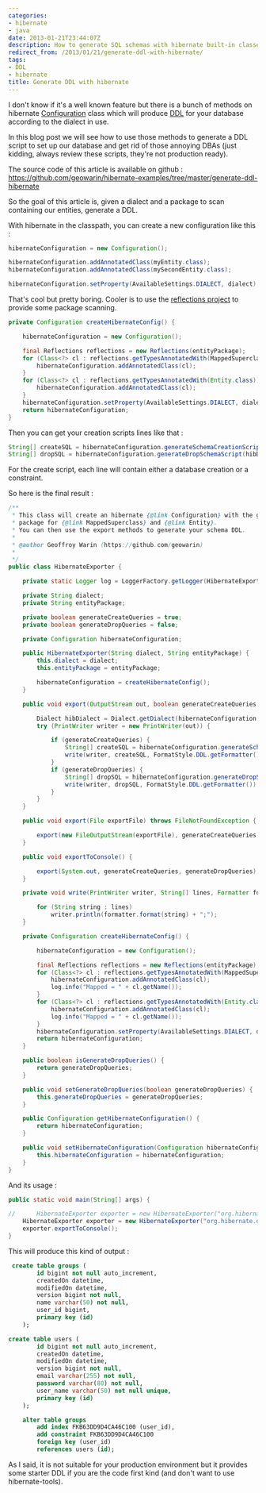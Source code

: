 ```yaml
---
categories:
- hibernate
- java
date: 2013-01-21T23:44:07Z
description: How to generate SQL schemas with hibernate built-in classes
redirect_from: /2013/01/21/generate-ddl-with-hibernate/
tags:
- DDL
- hibernate
title: Generate DDL with hibernate
---
```


I don't know if it's a well known feature but there is a bunch of methods on hibernate [Configuration](http://docs.jboss.org/hibernate/orm/3.5/api/org/hibernate/cfg/Configuration.html) class which will produce [DDL](http://en.wikipedia.org/wiki/Data_definition_language) for your database according to the dialect in use.

In this blog post we will see how to use those methods to generate a DDL script to set up our database and get rid of those annoying DBAs (just kidding, always review these scripts, they're not production ready).

The source code of this article is available on github : https://github.com/geowarin/hibernate-examples/tree/master/generate-ddl-hibernate

So the goal of this article is, given a dialect and a package to scan containing our entities, generate a DDL.

With hibernate in the classpath, you can create a new configuration like this :

```java
hibernateConfiguration = new Configuration();

hibernateConfiguration.addAnnotatedClass(myEntity.class);
hibernateConfiguration.addAnnotatedClass(mySecondEntity.class);

hibernateConfiguration.setProperty(AvailableSettings.DIALECT, dialect);
```

That's cool but pretty boring.
Cooler is to use the [reflections project](http://code.google.com/p/reflections/) to provide some package scanning.


```java
private Configuration createHibernateConfig() {

	hibernateConfiguration = new Configuration();

	final Reflections reflections = new Reflections(entityPackage);
	for (Class<?> cl : reflections.getTypesAnnotatedWith(MappedSuperclass.class)) {
		hibernateConfiguration.addAnnotatedClass(cl);
	}
	for (Class<?> cl : reflections.getTypesAnnotatedWith(Entity.class)) {
		hibernateConfiguration.addAnnotatedClass(cl);
	}
	hibernateConfiguration.setProperty(AvailableSettings.DIALECT, dialect);
	return hibernateConfiguration;
}
```

Then you can get your creation scripts lines like that :

```java
String[] createSQL = hibernateConfiguration.generateSchemaCreationScript(hibDialect);
String[] dropSQL = hibernateConfiguration.generateDropSchemaScript(hibDialect);
```

For the create script, each line will contain either a database creation or a constraint.

So here is the final result :

```java
/**
 * This class will create an hibernate {@link Configuration} with the given dialect and will scan provided
 * package for {@link MappedSuperclass} and {@link Entity}.
 * You can then use the export methods to generate your schema DDL.
 *
 * @author Geoffroy Warin (https://github.com/geowarin)
 *
 */
public class HibernateExporter {

	private static Logger log = LoggerFactory.getLogger(HibernateExporter.class);

	private String dialect;
	private String entityPackage;

	private boolean generateCreateQueries = true;
	private boolean generateDropQueries = false;

	private Configuration hibernateConfiguration;

	public HibernateExporter(String dialect, String entityPackage) {
		this.dialect = dialect;
		this.entityPackage = entityPackage;

		hibernateConfiguration = createHibernateConfig();
	}

	public void export(OutputStream out, boolean generateCreateQueries, boolean generateDropQueries) {

		Dialect hibDialect = Dialect.getDialect(hibernateConfiguration.getProperties());
		try (PrintWriter writer = new PrintWriter(out)) {

			if (generateCreateQueries) {
				String[] createSQL = hibernateConfiguration.generateSchemaCreationScript(hibDialect);
				write(writer, createSQL, FormatStyle.DDL.getFormatter());
			}
			if (generateDropQueries) {
				String[] dropSQL = hibernateConfiguration.generateDropSchemaScript(hibDialect);
				write(writer, dropSQL, FormatStyle.DDL.getFormatter());
			}
		}
	}

	public void export(File exportFile) throws FileNotFoundException {

		export(new FileOutputStream(exportFile), generateCreateQueries, generateDropQueries);
	}

	public void exportToConsole() {

		export(System.out, generateCreateQueries, generateDropQueries);
	}

	private void write(PrintWriter writer, String[] lines, Formatter formatter) {

		for (String string : lines)
			writer.println(formatter.format(string) + ";");
	}

	private Configuration createHibernateConfig() {

		hibernateConfiguration = new Configuration();

		final Reflections reflections = new Reflections(entityPackage);
		for (Class<?> cl : reflections.getTypesAnnotatedWith(MappedSuperclass.class)) {
			hibernateConfiguration.addAnnotatedClass(cl);
			log.info("Mapped = " + cl.getName());
		}
		for (Class<?> cl : reflections.getTypesAnnotatedWith(Entity.class)) {
			hibernateConfiguration.addAnnotatedClass(cl);
			log.info("Mapped = " + cl.getName());
		}
		hibernateConfiguration.setProperty(AvailableSettings.DIALECT, dialect);
		return hibernateConfiguration;
	}

	public boolean isGenerateDropQueries() {
		return generateDropQueries;
	}

	public void setGenerateDropQueries(boolean generateDropQueries) {
		this.generateDropQueries = generateDropQueries;
	}

	public Configuration getHibernateConfiguration() {
		return hibernateConfiguration;
	}

	public void setHibernateConfiguration(Configuration hibernateConfiguration) {
		this.hibernateConfiguration = hibernateConfiguration;
	}
}
```

And its usage :

```java
public static void main(String[] args) {

//		HibernateExporter exporter = new HibernateExporter("org.hibernate.dialect.HSQLDialect", "com.geowarin.model");
	HibernateExporter exporter = new HibernateExporter("org.hibernate.dialect.MySQL5Dialect", "com.geowarin.model");
	exporter.exportToConsole();
}
```

This will produce this kind of output :

```sql
 create table groups (
        id bigint not null auto_increment,
        createdOn datetime,
        modifiedOn datetime,
        version bigint not null,
        name varchar(50) not null,
        user_id bigint,
        primary key (id)
    );

create table users (
        id bigint not null auto_increment,
        createdOn datetime,
        modifiedOn datetime,
        version bigint not null,
        email varchar(255) not null,
        password varchar(80) not null,
        user_name varchar(50) not null unique,
        primary key (id)
    );

    alter table groups
        add index FKB63DD9D4CA46C100 (user_id),
        add constraint FKB63DD9D4CA46C100
        foreign key (user_id)
        references users (id);
```

As I said, it is not suitable for your production environment but it provides some starter DDL if you are the code first kind (and don't want to use hibernate-tools).
